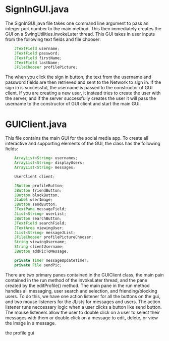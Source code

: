 # SignInGUI.java
The SignInGUI.java file takes one command line argument to pass an integer port number to the main method. This then immediately creates the GUI on a SwingUtilities.invokeLater thread. This GUI takes in user inputs from the following text fields and file chooser:
```java
    JTextField username;
    JTextField password;
    JTextField firstName;
    JTextField lastName;
    JFileChooser profilePicture;
```
The when you click the sign in button, the text from the username and password fields are then retrieved and sent to the Network to sign in. If the sign in is successful, the username is passed to the constructor of GUI client. If you are creating a new user, it instead tries to create the user with the server, and if the server successfully creates the user it will pass the username to the constructor of GUI client and start the main GUI. 

# GUIClient.java
This file contains the main GUI for the social media app. To create all interactive and supporting elements of the GUI, the class has the following fields: 
```java
    ArrayList<String> usernames;
    ArrayList<String> displayUsers;
    ArrayList<String> messages;

    UserClient client;

    JButton profileButton;
    JButton friendButton;
    JButton blockButton;
    JLabel userImage;
    JButton sendButton;
    JTextPane messageField;
    JList<String> userList;
    JButton searchButton;
    JTextField searchField;
    JTextArea viewingUser;
    JList<String> messageJList;
    JFileChooser profilePictureChooser;
    String viewingUsername;
    String clientUsername;
    JButton addPicToMessage;

    private Timer messageUpdateTimer;
    private File sendPic;
```

There are two primary panes contained in the GUIClient class, the main pain contained in the run method of the invokeLater thread, and the pane created by the editProfile() method. The main pane in the run method handles all messaging, user search and selection, and friending/blocking users. To do this, we have one action listener for all the buttons on the gui, and two mouse listeners for the JLists for messages and users. The action listener runs neccessary logic when a user clicks a button like send button. The mouse listeners allow the user to double click on a user to select their messages with them or double click on a message to edit, delete, or view the image in a message.

the profile gui